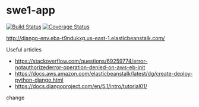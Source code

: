 # swe1-app

[![Build Status](https://app.travis-ci.com/jgarcia1599/swe1-app.svg?token=eUz44qhVG6rcwS6UZxW5&branch=main)](https://app.travis-ci.com/jgarcia1599/swe1-app)
[![Coverage Status](https://coveralls.io/repos/github/jgarcia1599/swe1-app/badge.svg?branch=main)](https://coveralls.io/github/jgarcia1599/swe1-app?branch=main)

http://django-env.eba-t9ndukxg.us-east-1.elasticbeanstalk.com/

Useful articles
- https://stackoverflow.com/questions/69259774/error-notauthorizederror-operation-denied-on-aws-eb-init
- https://docs.aws.amazon.com/elasticbeanstalk/latest/dg/create-deploy-python-django.html
- https://docs.djangoproject.com/en/5.1/intro/tutorial01/


change
